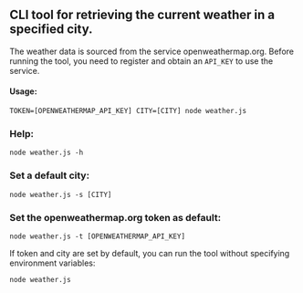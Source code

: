 ## CLI tool for retrieving the current weather in a specified city.

The weather data is sourced from the service openweathermap.org. Before running the tool, you need to register and obtain an `API_KEY` to use the service.

#### Usage:

```
TOKEN=[OPENWEATHERMAP_API_KEY] CITY=[CITY] node weather.js 
```

### Help:

```
node weather.js -h
```

### Set a default city:


```
node weather.js -s [CITY]
```

### Set the openweathermap.org token as default:


```
node weather.js -t [OPENWEATHERMAP_API_KEY]
```

If token and city are set by default, you can run the tool without specifying environment variables:

```
node weather.js
```

